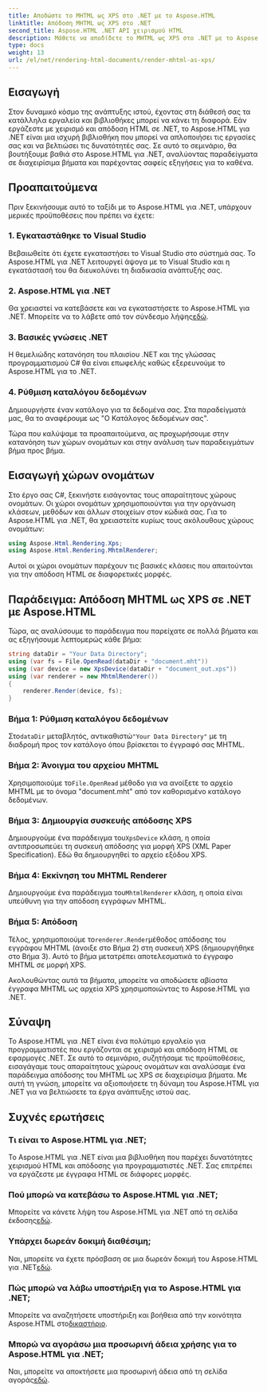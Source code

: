 ```yaml
---
title: Αποδώστε το MHTML ως XPS στο .NET με το Aspose.HTML
linktitle: Απόδοση MHTML ως XPS στο .NET
second_title: Aspose.HTML .NET API χειρισμού HTML
description: Μάθετε να αποδίδετε το MHTML ως XPS στο .NET με το Aspose.HTML. Βελτιώστε τις δεξιότητές σας στον χειρισμό HTML και ενισχύστε τα έργα ανάπτυξης ιστού σας!
type: docs
weight: 13
url: /el/net/rendering-html-documents/render-mhtml-as-xps/
---
```

## Εισαγωγή

Στον δυναμικό κόσμο της ανάπτυξης ιστού, έχοντας στη διάθεσή σας τα κατάλληλα εργαλεία και βιβλιοθήκες μπορεί να κάνει τη διαφορά. Εάν εργάζεστε με χειρισμό και απόδοση HTML σε .NET, το Aspose.HTML για .NET είναι μια ισχυρή βιβλιοθήκη που μπορεί να απλοποιήσει τις εργασίες σας και να βελτιώσει τις δυνατότητές σας. Σε αυτό το σεμινάριο, θα βουτήξουμε βαθιά στο Aspose.HTML για .NET, αναλύοντας παραδείγματα σε διαχειρίσιμα βήματα και παρέχοντας σαφείς εξηγήσεις για το καθένα.

## Προαπαιτούμενα

Πριν ξεκινήσουμε αυτό το ταξίδι με το Aspose.HTML για .NET, υπάρχουν μερικές προϋποθέσεις που πρέπει να έχετε:

### 1. Εγκαταστάθηκε το Visual Studio

Βεβαιωθείτε ότι έχετε εγκαταστήσει το Visual Studio στο σύστημά σας. Το Aspose.HTML για .NET λειτουργεί άψογα με το Visual Studio και η εγκατάστασή του θα διευκολύνει τη διαδικασία ανάπτυξής σας.

### 2. Aspose.HTML για .NET

 Θα χρειαστεί να κατεβάσετε και να εγκαταστήσετε το Aspose.HTML για .NET. Μπορείτε να το λάβετε από τον σύνδεσμο λήψης[εδώ](https://releases.aspose.com/html/net/).

### 3. Βασικές γνώσεις .NET

Η θεμελιώδης κατανόηση του πλαισίου .NET και της γλώσσας προγραμματισμού C# θα είναι επωφελής καθώς εξερευνούμε το Aspose.HTML για το .NET.

### 4. Ρύθμιση καταλόγου δεδομένων

Δημιουργήστε έναν κατάλογο για τα δεδομένα σας. Στα παραδείγματά μας, θα το αναφέρουμε ως "Ο Κατάλογος δεδομένων σας".

Τώρα που καλύψαμε τα προαπαιτούμενα, ας προχωρήσουμε στην κατανόηση των χώρων ονομάτων και στην ανάλυση των παραδειγμάτων βήμα προς βήμα.

## Εισαγωγή χώρων ονομάτων

Στο έργο σας C#, ξεκινήστε εισάγοντας τους απαραίτητους χώρους ονομάτων. Οι χώροι ονομάτων χρησιμοποιούνται για την οργάνωση κλάσεων, μεθόδων και άλλων στοιχείων στον κώδικά σας. Για το Aspose.HTML για .NET, θα χρειαστείτε κυρίως τους ακόλουθους χώρους ονομάτων:

```csharp
using Aspose.Html.Rendering.Xps;
using Aspose.Html.Rendering.MhtmlRenderer;
```

Αυτοί οι χώροι ονομάτων παρέχουν τις βασικές κλάσεις που απαιτούνται για την απόδοση HTML σε διαφορετικές μορφές.

## Παράδειγμα: Απόδοση MHTML ως XPS σε .NET με Aspose.HTML

Τώρα, ας αναλύσουμε το παράδειγμα που παρείχατε σε πολλά βήματα και ας εξηγήσουμε λεπτομερώς κάθε βήμα:

```csharp
string dataDir = "Your Data Directory";
using (var fs = File.OpenRead(dataDir + "document.mht"))
using (var device = new XpsDevice(dataDir + "document_out.xps"))
using (var renderer = new MhtmlRenderer())
{
    renderer.Render(device, fs);
}
```

### Βήμα 1: Ρύθμιση καταλόγου δεδομένων

 Στο`dataDir` μεταβλητός, αντικαθιστώ`"Your Data Directory"` με τη διαδρομή προς τον κατάλογο όπου βρίσκεται το έγγραφό σας MHTML.

### Βήμα 2: Άνοιγμα του αρχείου MHTML

 Χρησιμοποιούμε το`File.OpenRead` μέθοδο για να ανοίξετε το αρχείο MHTML με το όνομα "document.mht" από τον καθορισμένο κατάλογο δεδομένων.

### Βήμα 3: Δημιουργία συσκευής απόδοσης XPS

 Δημιουργούμε ένα παράδειγμα του`XpsDevice` κλάση, η οποία αντιπροσωπεύει τη συσκευή απόδοσης για μορφή XPS (XML Paper Specification). Εδώ θα δημιουργηθεί το αρχείο εξόδου XPS.

### Βήμα 4: Εκκίνηση του MHTML Renderer

 Δημιουργούμε ένα παράδειγμα του`MhtmlRenderer` κλάση, η οποία είναι υπεύθυνη για την απόδοση εγγράφων MHTML.

### Βήμα 5: Απόδοση

 Τέλος, χρησιμοποιούμε το`renderer.Render`μέθοδος απόδοσης του εγγράφου MHTML (άνοιξε στο Βήμα 2) στη συσκευή XPS (δημιουργήθηκε στο Βήμα 3). Αυτό το βήμα μετατρέπει αποτελεσματικά το έγγραφο MHTML σε μορφή XPS.

Ακολουθώντας αυτά τα βήματα, μπορείτε να αποδώσετε αβίαστα έγγραφα MHTML ως αρχεία XPS χρησιμοποιώντας το Aspose.HTML για .NET.

## Σύναψη

Το Aspose.HTML για .NET είναι ένα πολύτιμο εργαλείο για προγραμματιστές που εργάζονται σε χειρισμό και απόδοση HTML σε εφαρμογές .NET. Σε αυτό το σεμινάριο, συζητήσαμε τις προϋποθέσεις, εισαγάγαμε τους απαραίτητους χώρους ονομάτων και αναλύσαμε ένα παράδειγμα απόδοσης του MHTML ως XPS σε διαχειρίσιμα βήματα. Με αυτή τη γνώση, μπορείτε να αξιοποιήσετε τη δύναμη του Aspose.HTML για .NET για να βελτιώσετε τα έργα ανάπτυξης ιστού σας.

## Συχνές ερωτήσεις

### Τι είναι το Aspose.HTML για .NET;
Το Aspose.HTML για .NET είναι μια βιβλιοθήκη που παρέχει δυνατότητες χειρισμού HTML και απόδοσης για προγραμματιστές .NET. Σας επιτρέπει να εργάζεστε με έγγραφα HTML σε διάφορες μορφές.

### Πού μπορώ να κατεβάσω το Aspose.HTML για .NET;
 Μπορείτε να κάνετε λήψη του Aspose.HTML για .NET από τη σελίδα έκδοσης[εδώ](https://releases.aspose.com/html/net/).

### Υπάρχει δωρεάν δοκιμή διαθέσιμη;
 Ναι, μπορείτε να έχετε πρόσβαση σε μια δωρεάν δοκιμή του Aspose.HTML για .NET[εδώ](https://releases.aspose.com/).

### Πώς μπορώ να λάβω υποστήριξη για το Aspose.HTML για .NET;
Μπορείτε να αναζητήσετε υποστήριξη και βοήθεια από την κοινότητα Aspose.HTML στο[δικαστήριο](https://forum.aspose.com/).

### Μπορώ να αγοράσω μια προσωρινή άδεια χρήσης για το Aspose.HTML για .NET;
 Ναι, μπορείτε να αποκτήσετε μια προσωρινή άδεια από τη σελίδα αγοράς[εδώ](https://purchase.aspose.com/temporary-license/).